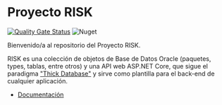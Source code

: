 # Proyecto RISK

[![Quality Gate Status](https://sonarcloud.io/api/project_badges/measure?project=jtsoya539_risk&metric=alert_status)](https://sonarcloud.io/dashboard?id=jtsoya539_risk)
![Nuget](https://img.shields.io/nuget/v/Risk.API.Client)

Bienvenido/a al repositorio del Proyecto RISK.

RISK es una colección de objetos de Base de Datos Oracle (paquetes, types, tablas, entre otros) y una API web ASP.NET Core, que sigue el paradigma ["Thick Database"](https://blogs.oracle.com/plsql-and-ebr/why-use-plsql) y sirve como plantilla para el back-end de cualquier aplicación.

* [Documentación](https://jtsoya539.github.io/risk/)
